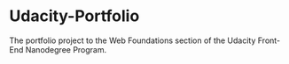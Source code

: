 # Udacity-Portfolio

The portfolio project to the Web Foundations section of the Udacity Front-End Nanodegree Program.